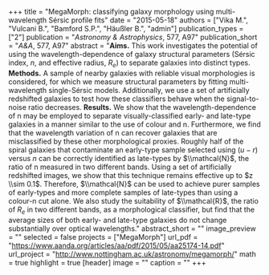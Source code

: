 +++
title = "MegaMorph: classifying galaxy morphology using multi-wavelength Sérsic profile fits"
date = "2015-05-18"
authors = ["Vika M.", "Vulcani B.", "Bamford S.P.", "Häußler B.", "admin"]
publication_types = ["2"]
publication = "*Astronomy & Astrophysics*, 577, A97"
publication_short = "*A&A*, 577, A97"
abstract = "**Aims.** This work investigates the potential of using the wavelength-dependence of galaxy structural parameters (Sérsic index, $n$, and effective radius, $R_e$) to separate galaxies into distinct types. **Methods.** A sample of nearby galaxies with reliable visual morphologies is considered, for which we measure structural parameters by fitting multi-wavelength single-Sérsic models. Additionally, we use a set of artificially redshifted galaxies to test how these classifiers behave when the signal-to-noise ratio decreases. **Results.** We show that the wavelength-dependence of n may be employed to separate visually-classified early- and late-type galaxies in a manner similar to the use of colour and n. Furthermore, we find that the wavelength variation of n can recover galaxies that are misclassified by these other morphological proxies. Roughly half of the spiral galaxies that contaminate an early-type sample selected using $(u-r)$  versus $n$ can be correctly identified as late-types by $\\mathcal{N}$, the ratio of n measured in two different bands. Using a set of artificially redshifted images, we show that this technique remains effective up to $z \\sim 0.1$. Therefore, $\\mathcal{N}$ can be used to achieve purer samples of early-types and more complete samples of late-types than using a colour-n cut alone. We also study the suitability of $\\mathcal{R}$, the ratio of $R_e$ in two different bands, as a morphological classifier, but find that the average sizes of both early- and late-type galaxies do not change substantially over optical wavelengths."
abstract_short = ""
image_preview = ""
selected = false
projects = ["MegaMorph"]
url_pdf = "https://www.aanda.org/articles/aa/pdf/2015/05/aa25174-14.pdf"
url_project = "http://www.nottingham.ac.uk/astronomy/megamorph/"
math = true
highlight = true
[header]
image = ""
caption = ""
+++
